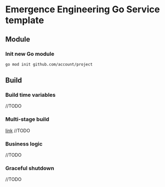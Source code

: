 # Emergence Engineering Go Service template 

## Module

### Init new Go module
```bash
go mod init github.com/account/project
```

## Build
### Build time variables
//TODO
### Multi-stage build
[link](https://docs.docker.com/develop/develop-images/multistage-build/)
//TODO

### Business logic
//TODO

### Graceful shutdown
//TODO